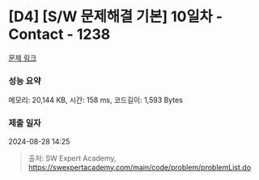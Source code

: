 # [D4] [S/W 문제해결 기본] 10일차 - Contact - 1238 

[문제 링크](https://swexpertacademy.com/main/code/problem/problemDetail.do?contestProbId=AV15B1cKAKwCFAYD) 

### 성능 요약

메모리: 20,144 KB, 시간: 158 ms, 코드길이: 1,593 Bytes

### 제출 일자

2024-08-28 14:25



> 출처: SW Expert Academy, https://swexpertacademy.com/main/code/problem/problemList.do
